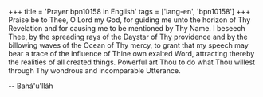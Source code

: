 +++
title = 'Prayer bpn10158 in English'
tags = ['lang-en', 'bpn10158']
+++
Praise be to Thee, O Lord my God, for guiding me unto the horizon of Thy Revelation and for causing me to be mentioned by Thy Name.  I beseech Thee, by the spreading rays of the Daystar of Thy providence and by the billowing waves of the Ocean of Thy mercy, to grant that my speech may bear a trace of the influence of Thine own exalted Word, attracting thereby the realities of all created things.  Powerful art Thou to do what Thou willest through Thy wondrous and incomparable Utterance.

-- Bahá'u'lláh
